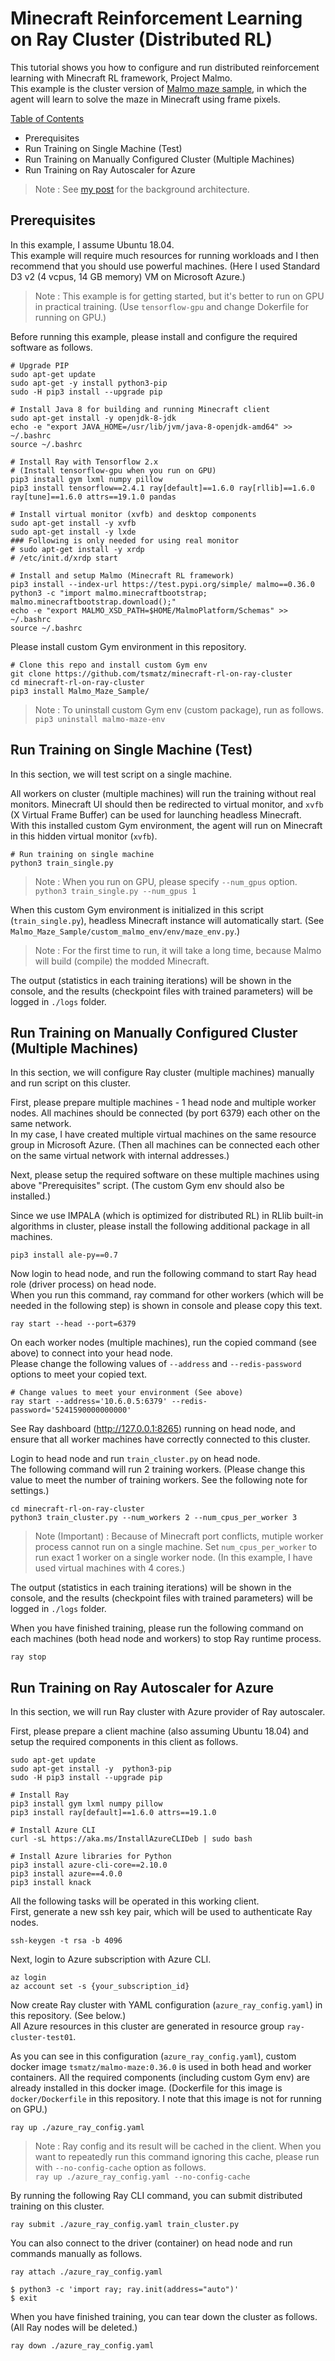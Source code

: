 # Minecraft Reinforcement Learning on Ray Cluster (Distributed RL)

This tutorial shows you how to configure and run distributed reinforcement learning with Minecraft RL framework, Project Malmo.<br>
This example is the cluster version of [Malmo maze sample](https://github.com/tsmatz/malmo-maze-sample), in which the agent will learn to solve the maze in Minecraft using frame pixels.

<ins>Table of Contents</ins>

- Prerequisites
- Run Training on Single Machine (Test)
- Run Training on Manually Configured Cluster (Multiple Machines)
- Run Training on Ray Autoscaler for Azure

> Note : See [my post](https://tsmatz.wordpress.com/2021/10/08/rllib-reinforcement-learning-multiple-machines-ray-cluster/) for the background architecture.

## Prerequisites

In this example, I assume Ubuntu 18.04.<br>
This example will require much resources for running workloads and I then recommend that you should use powerful machines. (Here I used Standard D3 v2 (4 vcpus, 14 GB memory) VM on Microsoft Azure.)

> Note : This example is for getting started, but it's better to run on GPU in practical training. (Use ```tensorflow-gpu``` and change Dokerfile for running on GPU.)

Before running this example, please install and configure the required software as follows.

```
# Upgrade PIP
sudo apt-get update
sudo apt-get -y install python3-pip
sudo -H pip3 install --upgrade pip

# Install Java 8 for building and running Minecraft client
sudo apt-get install -y openjdk-8-jdk
echo -e "export JAVA_HOME=/usr/lib/jvm/java-8-openjdk-amd64" >> ~/.bashrc
source ~/.bashrc

# Install Ray with Tensorflow 2.x
# (Install tensorflow-gpu when you run on GPU)
pip3 install gym lxml numpy pillow
pip3 install tensorflow==2.4.1 ray[default]==1.6.0 ray[rllib]==1.6.0 ray[tune]==1.6.0 attrs==19.1.0 pandas

# Install virtual monitor (xvfb) and desktop components
sudo apt-get install -y xvfb
sudo apt-get install -y lxde
### Following is only needed for using real monitor
# sudo apt-get install -y xrdp
# /etc/init.d/xrdp start

# Install and setup Malmo (Minecraft RL framework)
pip3 install --index-url https://test.pypi.org/simple/ malmo==0.36.0
python3 -c "import malmo.minecraftbootstrap; malmo.minecraftbootstrap.download();"
echo -e "export MALMO_XSD_PATH=$HOME/MalmoPlatform/Schemas" >> ~/.bashrc
source ~/.bashrc
```

Please install custom Gym environment in this repository.

```
# Clone this repo and install custom Gym env
git clone https://github.com/tsmatz/minecraft-rl-on-ray-cluster
cd minecraft-rl-on-ray-cluster
pip3 install Malmo_Maze_Sample/
```

> Note : To uninstall custom Gym env (custom package), run as follows.<br>
> ```pip3 uninstall malmo-maze-env```

## Run Training on Single Machine (Test)

In this section, we will test script on a single machine.

All workers on cluster (multiple machines) will run the training without real monitors. Minecraft UI should then be redirected to virtual monitor, and ```xvfb``` (X Virtual Frame Buffer) can be used for launching headless Minecraft.<br>
With this installed custom Gym environment, the agent will run on Minecraft in this hidden virtual monitor (```xvfb```).

```
# Run training on single machine
python3 train_single.py
```

> Note : When you run on GPU, please specify ```--num_gpus``` option.<br>
> ```python3 train_single.py --num_gpus 1```

When this custom Gym environment is initialized in this script (```train_single.py```), headless Minecraft instance will automatically start. (See ```Malmo_Maze_Sample/custom_malmo_env/env/maze_env.py```.)

> Note : For the first time to run, it will take a long time, because Malmo will build (compile) the modded Minecraft.

The output (statistics in each training iterations) will be shown in the console, and the results (checkpoint files with trained parameters) will be logged in ```./logs``` folder.

## Run Training on Manually Configured Cluster (Multiple Machines)

In this section, we will configure Ray cluster (multiple machines) manually and run script on this cluster.

First, please prepare multiple machines - 1 head node and multiple worker nodes. All machines should be connected (by port 6379) each other on the same network.<br>
In my case, I have created multiple virtual machines on the same resource group in Microsoft Azure. (Then all machines can be connected each other on the same virtual network with internal addresses.)

Next, please setup the required software on these multiple machines using above "Prerequisites" script. (The custom Gym env should also be installed.)

Since we use IMPALA (which is optimized for distributed RL) in RLlib built-in algorithms in cluster, please install the following additional package in all machines.

```
pip3 install ale-py==0.7
```

Now login to head node, and run the following command to start Ray head role (driver process) on head node.<br>
When you run this command, ray command for other workers (which will be needed in the following step) is shown in console and please copy this text.

```
ray start --head --port=6379
```

On each worker nodes (multiple machines), run the copied command (see above) to connect into your head node.<br>
Please change the following values of ```--address``` and ```--redis-password``` options to meet your copied text.

```
# Change values to meet your environment (See above)
ray start --address='10.6.0.5:6379' --redis-password='5241590000000000'
```

See Ray dashboard (http://127.0.0.1:8265) running on head node, and ensure that all worker machines have correctly connected to this cluster.

Login to head node and run ```train_cluster.py``` on head node.<br>
The following command will run 2 training workers. (Please change this value to meet the number of training workers. See the following note for settings.)

```
cd minecraft-rl-on-ray-cluster
python3 train_cluster.py --num_workers 2 --num_cpus_per_worker 3
```

> Note (Important) : Because of Minecraft port conflicts, mutiple worker process cannot run on a single machine. Set ```num_cpus_per_worker``` to run exact 1 worker on a single worker node. (In this example, I have used virtual machines with 4 cores.)

The output (statistics in each training iterations) will be shown in the console, and the results (checkpoint files with trained parameters) will be logged in ```./logs``` folder.

When you have finished training, please run the following command on each machines (both head node and workers) to stop Ray runtime process.

````
ray stop
````

## Run Training on Ray Autoscaler for Azure

In this section, we will run Ray cluster with Azure provider of Ray autoscaler.

First, please prepare a client machine (also assuming Ubuntu 18.04) and setup the required components in this client as follows.

```
sudo apt-get update
sudo apt-get install -y  python3-pip
sudo -H pip3 install --upgrade pip

# Install Ray
pip3 install gym lxml numpy pillow
pip3 install ray[default]==1.6.0 attrs==19.1.0

# Install Azure CLI
curl -sL https://aka.ms/InstallAzureCLIDeb | sudo bash

# Install Azure libraries for Python
pip3 install azure-cli-core==2.10.0
pip3 install azure==4.0.0
pip3 install knack
```

All the following tasks will be operated in this working client.<br>
First, generate a new ssh key pair, which will be used to authenticate Ray nodes.

```
ssh-keygen -t rsa -b 4096
```

Next, login to Azure subscription with Azure CLI.

```
az login
az account set -s {your_subscription_id}
```

Now create Ray cluster with YAML configuration (```azure_ray_config.yaml```) in this repository. (See below.)<br>
All Azure resources in this cluster are generated in resource group ```ray-cluster-test01```.

As you can see in this configuration (```azure_ray_config.yaml```), custom docker image ```tsmatz/malmo-maze:0.36.0``` is used in both head and worker containers. All the required components (including custom Gym env) are already installed in this docker image. (Dockerfile for this image is ```docker/Dockerfile``` in this repository. I note that this image is not for running on GPU.)

```
ray up ./azure_ray_config.yaml
```

> Note : Ray config and its result will be cached in the client. When you want to repeatedly run this command ignoring this cache, please run with ```--no-config-cache``` option as follows.<br>
> ```ray up ./azure_ray_config.yaml --no-config-cache```

By running the following Ray CLI command, you can submit distributed training on this cluster.

```
ray submit ./azure_ray_config.yaml train_cluster.py
```

You can also connect to the driver (container) on head node and run commands manually as follows.

```
ray attach ./azure_ray_config.yaml

$ python3 -c 'import ray; ray.init(address="auto")'
$ exit
```

When you have finished training, you can tear down the cluster as follows. (All Ray nodes will be deleted.)

```
ray down ./azure_ray_config.yaml
```
